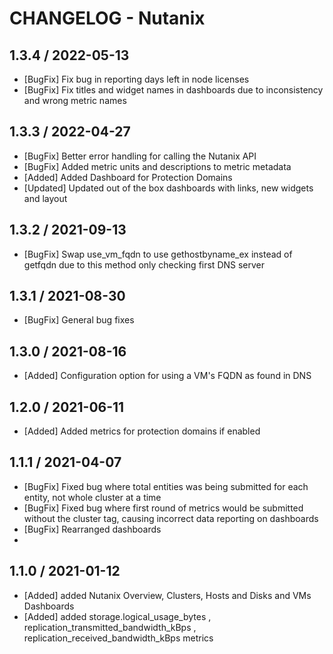 # CHANGELOG - Nutanix

## 1.3.4 / 2022-05-13
* [BugFix] Fix bug in reporting days left in node licenses
* [BugFix] Fix titles and widget names in dashboards due to inconsistency and wrong metric names

## 1.3.3 / 2022-04-27
* [BugFix] Better error handling for calling the Nutanix API
* [BugFix] Added metric units and descriptions to metric metadata
* [Added] Added Dashboard for Protection Domains
* [Updated] Updated out of the box dashboards with links, new widgets and layout

## 1.3.2 / 2021-09-13
* [BugFix] Swap use_vm_fqdn to use gethostbyname_ex instead of getfqdn due to this method only checking first DNS server

## 1.3.1 / 2021-08-30
* [BugFix] General bug fixes

## 1.3.0 / 2021-08-16
* [Added] Configuration option for using a VM's FQDN as found in DNS

## 1.2.0 / 2021-06-11
* [Added] Added metrics for protection domains if enabled

## 1.1.1 / 2021-04-07

* [BugFix] Fixed bug where total entities was being submitted for each entity, not whole cluster at a time
* [BugFix] Fixed bug where first round of metrics would be submitted without the cluster tag, causing incorrect data reporting on dashboards
* [BugFix] Rearranged dashboards
* 
## 1.1.0 / 2021-01-12

* [Added] added Nutanix Overview, Clusters, Hosts and Disks and VMs Dashboards
* [Added] added storage.logical_usage_bytes , replication_transmitted_bandwidth_kBps , replication_received_bandwidth_kBps metrics
